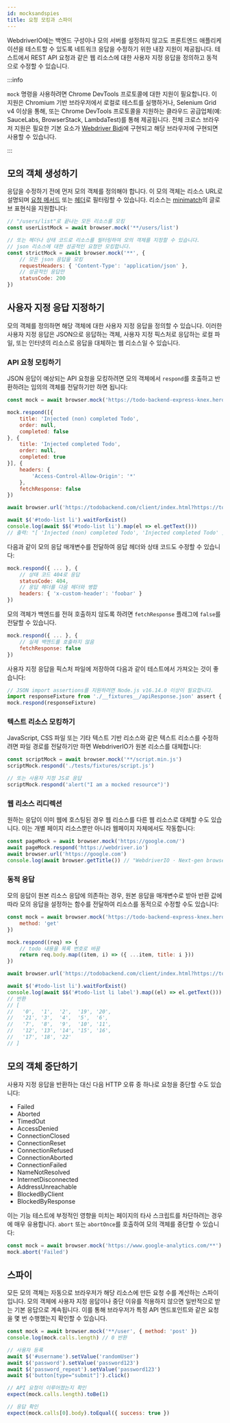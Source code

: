 ```yaml
---
id: mocksandspies
title: 요청 모킹과 스파이
---
```


WebdriverIO에는 백엔드 구성이나 모의 서버를 설정하지 않고도 프론트엔드 애플리케이션을 테스트할 수 있도록 네트워크 응답을 수정하기 위한 내장 지원이 제공됩니다. 테스트에서 REST API 요청과 같은 웹 리소스에 대한 사용자 지정 응답을 정의하고 동적으로 수정할 수 있습니다.

:::info

`mock` 명령을 사용하려면 Chrome DevTools 프로토콜에 대한 지원이 필요합니다. 이 지원은 Chromium 기반 브라우저에서 로컬로 테스트를 실행하거나, Selenium Grid v4 이상을 통해, 또는 Chrome DevTools 프로토콜을 지원하는 클라우드 공급업체(예: SauceLabs, BrowserStack, LambdaTest)를 통해 제공됩니다. 전체 크로스 브라우저 지원은 필요한 기본 요소가 [Webdriver Bidi](https://wpt.fyi/results/webdriver/tests/bidi/network?label=experimental&label=master&aligned)에 구현되고 해당 브라우저에 구현되면 사용할 수 있습니다.

:::

## 모의 객체 생성하기

응답을 수정하기 전에 먼저 모의 객체를 정의해야 합니다. 이 모의 객체는 리소스 URL로 설명되며 [요청 메서드](https://developer.mozilla.org/en-US/docs/Web/HTTP/Methods) 또는 [헤더](https://developer.mozilla.org/en-US/docs/Web/HTTP/Headers)로 필터링할 수 있습니다. 리소스는 [minimatch](https://www.npmjs.com/package/minimatch)의 글로브 표현식을 지원합니다:

```js
// "/users/list"로 끝나는 모든 리소스를 모킹
const userListMock = await browser.mock('**/users/list')

// 또는 헤더나 상태 코드로 리소스를 필터링하여 모의 객체를 지정할 수 있습니다.
// json 리소스에 대한 성공적인 요청만 모킹합니다.
const strictMock = await browser.mock('**', {
    // 모든 json 응답을 모킹
    requestHeaders: { 'Content-Type': 'application/json' },
    // 성공적인 응답만
    statusCode: 200
})
```

## 사용자 지정 응답 지정하기

모의 객체를 정의하면 해당 객체에 대한 사용자 지정 응답을 정의할 수 있습니다. 이러한 사용자 지정 응답은 JSON으로 응답하는 객체, 사용자 지정 픽스처로 응답하는 로컬 파일, 또는 인터넷의 리소스로 응답을 대체하는 웹 리소스일 수 있습니다.

### API 요청 모킹하기

JSON 응답이 예상되는 API 요청을 모킹하려면 모의 객체에서 `respond`를 호출하고 반환하려는 임의의 객체를 전달하기만 하면 됩니다:

```js
const mock = await browser.mock('https://todo-backend-express-knex.herokuapp.com/')

mock.respond([{
    title: 'Injected (non) completed Todo',
    order: null,
    completed: false
}, {
    title: 'Injected completed Todo',
    order: null,
    completed: true
}], {
    headers: {
        'Access-Control-Allow-Origin': '*'
    },
    fetchResponse: false
})

await browser.url('https://todobackend.com/client/index.html?https://todo-backend-express-knex.herokuapp.com/')

await $('#todo-list li').waitForExist()
console.log(await $$('#todo-list li').map(el => el.getText()))
// 출력: "[ 'Injected (non) completed Todo', 'Injected completed Todo' ]"
```

다음과 같이 모의 응답 매개변수를 전달하여 응답 헤더와 상태 코드도 수정할 수 있습니다:

```js
mock.respond({ ... }, {
    // 상태 코드 404로 응답
    statusCode: 404,
    // 응답 헤더를 다음 헤더와 병합
    headers: { 'x-custom-header': 'foobar' }
})
```

모의 객체가 백엔드를 전혀 호출하지 않도록 하려면 `fetchResponse` 플래그에 `false`를 전달할 수 있습니다.

```js
mock.respond({ ... }, {
    // 실제 백엔드를 호출하지 않음
    fetchResponse: false
})
```

사용자 지정 응답을 픽스처 파일에 저장하여 다음과 같이 테스트에서 가져오는 것이 좋습니다:

```js
// JSON import assertions를 지원하려면 Node.js v16.14.0 이상이 필요합니다.
import responseFixture from './__fixtures__/apiResponse.json' assert { type: 'json' }
mock.respond(responseFixture)
```

### 텍스트 리소스 모킹하기

JavaScript, CSS 파일 또는 기타 텍스트 기반 리소스와 같은 텍스트 리소스를 수정하려면 파일 경로를 전달하기만 하면 WebdriverIO가 원본 리소스를 대체합니다:

```js
const scriptMock = await browser.mock('**/script.min.js')
scriptMock.respond('./tests/fixtures/script.js')

// 또는 사용자 지정 JS로 응답
scriptMock.respond('alert("I am a mocked resource")')
```

### 웹 리소스 리디렉션

원하는 응답이 이미 웹에 호스팅된 경우 웹 리소스를 다른 웹 리소스로 대체할 수도 있습니다. 이는 개별 페이지 리소스뿐만 아니라 웹페이지 자체에서도 작동합니다:

```js
const pageMock = await browser.mock('https://google.com/')
await pageMock.respond('https://webdriver.io')
await browser.url('https://google.com')
console.log(await browser.getTitle()) // "WebdriverIO · Next-gen browser and mobile automation test framework for Node.js" 반환
```

### 동적 응답

모의 응답이 원본 리소스 응답에 의존하는 경우, 원본 응답을 매개변수로 받아 반환 값에 따라 모의 응답을 설정하는 함수를 전달하여 리소스를 동적으로 수정할 수도 있습니다:

```js
const mock = await browser.mock('https://todo-backend-express-knex.herokuapp.com/', {
    method: 'get'
})

mock.respond((req) => {
    // todo 내용을 목록 번호로 바꿈
    return req.body.map((item, i) => ({ ...item, title: i }))
})

await browser.url('https://todobackend.com/client/index.html?https://todo-backend-express-knex.herokuapp.com/')

await $('#todo-list li').waitForExist()
console.log(await $$('#todo-list li label').map((el) => el.getText()))
// 반환
// [
//   '0',  '1',  '2',  '19', '20',
//   '21', '3',  '4',  '5',  '6',
//   '7',  '8',  '9',  '10', '11',
//   '12', '13', '14', '15', '16',
//   '17', '18', '22'
// ]
```

## 모의 객체 중단하기

사용자 지정 응답을 반환하는 대신 다음 HTTP 오류 중 하나로 요청을 중단할 수도 있습니다:

- Failed
- Aborted
- TimedOut
- AccessDenied
- ConnectionClosed
- ConnectionReset
- ConnectionRefused
- ConnectionAborted
- ConnectionFailed
- NameNotResolved
- InternetDisconnected
- AddressUnreachable
- BlockedByClient
- BlockedByResponse

이는 기능 테스트에 부정적인 영향을 미치는 페이지의 타사 스크립트를 차단하려는 경우에 매우 유용합니다. `abort` 또는 `abortOnce`를 호출하여 모의 객체를 중단할 수 있습니다:

```js
const mock = await browser.mock('https://www.google-analytics.com/**')
mock.abort('Failed')
```

## 스파이

모든 모의 객체는 자동으로 브라우저가 해당 리소스에 만든 요청 수를 계산하는 스파이입니다. 모의 객체에 사용자 지정 응답이나 중단 이유를 적용하지 않으면 일반적으로 받는 기본 응답으로 계속됩니다. 이를 통해 브라우저가 특정 API 엔드포인트와 같은 요청을 몇 번 수행했는지 확인할 수 있습니다.

```js
const mock = await browser.mock('**/user', { method: 'post' })
console.log(mock.calls.length) // 0 반환

// 사용자 등록
await $('#username').setValue('randomUser')
await $('password').setValue('password123')
await $('password_repeat').setValue('password123')
await $('button[type="submit"]').click()

// API 요청이 이루어졌는지 확인
expect(mock.calls.length).toBe(1)

// 응답 확인
expect(mock.calls[0].body).toEqual({ success: true })
```